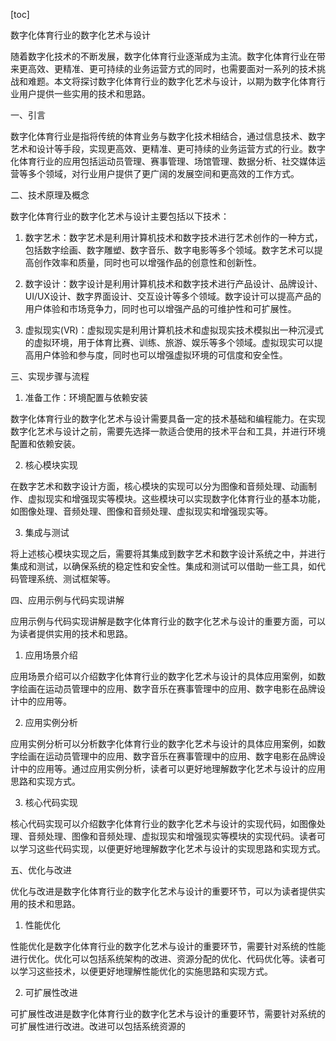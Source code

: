 
[toc]                    
                
                
数字化体育行业的数字化艺术与设计

随着数字化技术的不断发展，数字化体育行业逐渐成为主流。数字化体育行业在带来更高效、更精准、更可持续的业务运营方式的同时，也需要面对一系列的技术挑战和难题。本文将探讨数字化体育行业的数字化艺术与设计，以期为数字化体育行业用户提供一些实用的技术和思路。

一、引言

数字化体育行业是指将传统的体育业务与数字化技术相结合，通过信息技术、数字艺术和设计等手段，实现更高效、更精准、更可持续的业务运营方式的行业。数字化体育行业的应用包括运动员管理、赛事管理、场馆管理、数据分析、社交媒体运营等多个领域，对行业用户提供了更广阔的发展空间和更高效的工作方式。

二、技术原理及概念

数字化体育行业的数字化艺术与设计主要包括以下技术：

1. 数字艺术：数字艺术是利用计算机技术和数字技术进行艺术创作的一种方式，包括数字绘画、数字雕塑、数字音乐、数字电影等多个领域。数字艺术可以提高创作效率和质量，同时也可以增强作品的创意性和创新性。

2. 数字设计：数字设计是利用计算机技术和数字技术进行产品设计、品牌设计、UI/UX设计、数字界面设计、交互设计等多个领域。数字设计可以提高产品的用户体验和市场竞争力，同时也可以增强产品的可维护性和可扩展性。

3. 虚拟现实(VR)：虚拟现实是利用计算机技术和虚拟现实技术模拟出一种沉浸式的虚拟环境，用于体育比赛、训练、旅游、娱乐等多个领域。虚拟现实可以提高用户体验和参与度，同时也可以增强虚拟环境的可信度和安全性。

三、实现步骤与流程

1. 准备工作：环境配置与依赖安装

数字化体育行业的数字化艺术与设计需要具备一定的技术基础和编程能力。在实现数字化艺术与设计之前，需要先选择一款适合使用的技术平台和工具，并进行环境配置和依赖安装。

2. 核心模块实现

在数字艺术和数字设计方面，核心模块的实现可以分为图像和音频处理、动画制作、虚拟现实和增强现实等模块。这些模块可以实现数字化体育行业的基本功能，如图像处理、音频处理、图像和音频处理、虚拟现实和增强现实等。

3. 集成与测试

将上述核心模块实现之后，需要将其集成到数字艺术和数字设计系统之中，并进行集成和测试，以确保系统的稳定性和安全性。集成和测试可以借助一些工具，如代码管理系统、测试框架等。

四、应用示例与代码实现讲解

应用示例与代码实现讲解是数字化体育行业的数字化艺术与设计的重要方面，可以为读者提供实用的技术和思路。

1. 应用场景介绍

应用场景介绍可以介绍数字化体育行业的数字化艺术与设计的具体应用案例，如数字绘画在运动员管理中的应用、数字音乐在赛事管理中的应用、数字电影在品牌设计中的应用等。

2. 应用实例分析

应用实例分析可以分析数字化体育行业的数字化艺术与设计的具体应用案例，如数字绘画在运动员管理中的应用、数字音乐在赛事管理中的应用、数字电影在品牌设计中的应用等。通过应用实例分析，读者可以更好地理解数字化艺术与设计的应用思路和实现方式。

3. 核心代码实现

核心代码实现可以介绍数字化体育行业的数字化艺术与设计的实现代码，如图像处理、音频处理、图像和音频处理、虚拟现实和增强现实等模块的实现代码。读者可以学习这些代码实现，以便更好地理解数字化艺术与设计的实现思路和实现方式。

五、优化与改进

优化与改进是数字化体育行业的数字化艺术与设计的重要环节，可以为读者提供实用的技术和思路。

1. 性能优化

性能优化是数字化体育行业的数字化艺术与设计的重要环节，需要针对系统的性能进行优化。优化可以包括系统架构的改进、资源分配的优化、代码优化等。读者可以学习这些技术，以便更好地理解性能优化的实施思路和实现方式。

2. 可扩展性改进

可扩展性改进是数字化体育行业的数字化艺术与设计的重要环节，需要针对系统的可扩展性进行改进。改进可以包括系统资源的

